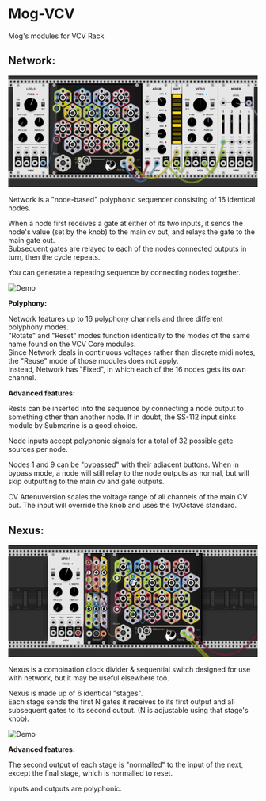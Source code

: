 Mog-VCV
===========================
Mog's modules for VCV Rack

**Network:**
---------------------------
![Network](https://github.com/JustMog/Mog-VCV-Docs/blob/master/doc/network.png)

Network is a "node-based" polyphonic sequencer consisting of 16 identical nodes.  

When a node first receives a gate at either of its two inputs, it sends the node's value (set by the knob) to the main cv out, and relays the gate to the main gate out.  
Subsequent gates are relayed to each of the nodes connected outputs in turn, then the cycle repeats.


You can generate a repeating sequence by connecting nodes together.

![Demo](https://github.com/JustMog/Mog-VCV-Docs/blob/master/doc/network_demo.gif)

**Polyphony:**  

Network features up to 16 polyphony channels and three different polyphony modes.  
"Rotate" and "Reset" modes function identically to the modes of the same name found on the VCV Core modules.  
Since Network deals in continuous voltages rather than discrete midi notes, the "Reuse" mode of those modules does not apply.  
Instead, Network has "Fixed", in which each of the 16 nodes gets its own channel.

**Advanced features:**  

Rests can be inserted into the sequence by connecting a node output to something other than another node.
If in doubt, the SS-112 input sinks module by Submarine is a good choice.

Node inputs accept polyphonic signals for a total of 32 possible gate sources per node.

Nodes 1 and 9 can be "bypassed" with their adjacent buttons.
When in bypass mode, a node will still relay to the node outputs as normal, but will skip outputting to the main cv and gate outputs.

CV Attenuversion scales the voltage range of all channels of the main CV out.
The input will override the knob and uses the 1v/Octave standard.

**Nexus:**
---------------------------
![Nexus](https://github.com/JustMog/Mog-VCV-Docs/blob/master/doc/nexus.png)

Nexus is a combination clock divider & sequential switch designed for use with network, but it may be useful elsewhere too.

Nexus is made up of 6 identical "stages".  
Each stage sends the first N gates it receives to its first output and all subsequent gates to its second output. (N is adjustable using that stage's knob).  

![Demo](https://github.com/JustMog/Mog-VCV-Docs/blob/master/doc/nexus_demo.gif)

**Advanced features:**  

The second output of each stage is "normalled" to the input of the next, except the final stage, which is normalled to reset.

Inputs and outputs are polyphonic.



